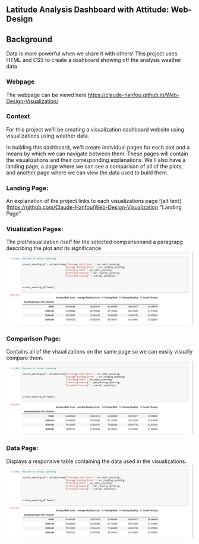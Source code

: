 ## Latitude Analysis Dashboard with Attitude: Web-Design

## Background
Data is more powerful when we share it with others! This project uses HTML and CSS to create a dashboard showing off the analysis weather data
### Webpage
The webpage can be viewd here https://claude-hanfou.github.io/Web-Design-Visualization/


### Context 
For this project we'll be creating a visualization dashboard website using visualizations using weather data.

In building this dashboard, we'll create individual pages for each plot and a means by which we can navigate between them. These pages will contain the visualizations and their corresponding explanations. We'll also have a landing page, a page where we can see a comparison of all of the plots, and another page where we can view the data used to build them.

### Landing Page:
An explanation of the project links to each visualizations page
![alt text](https://github.com/Claude-Hanfou/Web-Design-Visualization "Landing Page"


### Viualization Pages:
The plot/visualization itself for the selected comparisonand a paragrapg describing the plot and its significance
![alt text](https://github.com/Claude-Hanfou/PyCityShools-Analysis/blob/main/Image/Scores%20by%20school%20Spending.PNG "Scores by School Spending")

### Comparison Page:
Contains all of the visualizations on the same page so we can easily visually compare them.
![alt text](https://github.com/Claude-Hanfou/PyCityShools-Analysis/blob/main/Image/Scores%20by%20school%20Spending.PNG "Scores by School Spending")


### Data Page:
Displays a responsive table containing the data used in the visualizations.
![alt text](https://github.com/Claude-Hanfou/PyCityShools-Analysis/blob/main/Image/Scores%20by%20school%20Spending.PNG "Scores by School Spending")


